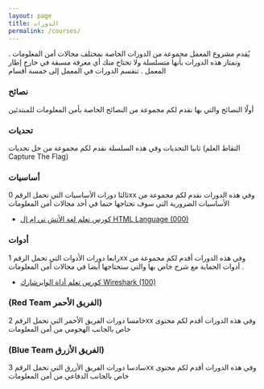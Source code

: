 ```yaml
---
layout: page
title: الدورات
permalink: /courses/
---
```


يُقدم مشروع المعمل مجموعة من الدورات الخاصة بمختلف مجالات أمن المعلومات . وتمتاز هذه الدورات بأنها متسلسلة ولا تحتاج منك أي معرفة مسبقة في خارج إطار المعمل . تنقسم الدورات في المعمل إلى خمسة أقسام 


### نصائح
أولًا النصائح والتي بها نقدم لكم مجموعة من النصائح الخاصة بأمن المعلومات للمبتدئين

### تحديات
ثانيا التحديات وفي هذه السلسلة نقدم لكم مجموعة من حل تحديات (التقاط العلم Capture The Flag)

### أساسيات

ثالثا دورات الأساسيات التي تحمل الرقم 0xx وفي هذه الدورات
نقدم لكم مجموعة من الأساسيات الضرورية التي سوف تحتاجها حتما في أحد مجالات أمن المعلومات

- [كورس تعلم لغة الأتش تي إم إل HTML Language (000)](https://www.youtube.com/playlist?list=PL71FakzkAfYttJos1JC5LsmWOlABiVePb)



### أدوات
رابعا دورات الأدوات التي تحمل الرقم 1xx وفي هذه الدورات أقدم لكم مجموعة من أدوات الحماية مع شرح خاص بها والتي ستحتاجها أيضا في مجالات أمن المعلومات .

- [كورس تعلم أداة الوايرشارك Wireshark (100)](https://www.youtube.com/playlist?list=PL71FakzkAfYtXETo4gJysS7KwrM-bB8RC)



### (Red Team الفريق الأحمر)
خامسا دورات الفريق الأحمر التي تحمل الرقم 2xx وفي هذه الدورات أقدم لكم محتوى خاص بالجانب الهجومي من أمن المعلومات



### (Blue Team الفريق الأزرق)
سادسا  دورات الفريق الأزرق التي تحمل الرقم 3xx وفي هذه الدورات أقدم لكم محتوى خاص بالجانب الدفاعي من أمن المعلومات